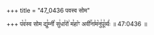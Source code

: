 +++
title = "47_0436 पवस्व सोम"

+++
प꣡व꣢स्व सोम द्यु꣣म्नी꣡ सु꣢धा꣣रो꣢ म꣣हा꣡ꣳ अवी꣢꣯ना꣣म꣡नु꣢पू꣣र्व्यः꣢ ॥ 47:0436 ॥